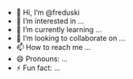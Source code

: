 - 👋 Hi, I’m @freduski
- 👀 I’m interested in ...
- 🌱 I’m currently learning ...
- 💞️ I’m looking to collaborate on ...
- 📫 How to reach me ...
- 😄 Pronouns: ...
- ⚡ Fun fact: ...

<!---
freduski/freduski is a ✨ special ✨ repository because its `README.md` (this file) appears on your GitHub profile.
You can click the Preview link to take a look at your changes.
--->
